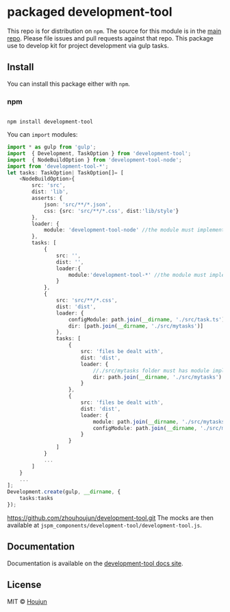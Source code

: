 # packaged development-tool

This repo is for distribution on `npm`. The source for this module is in the
[main repo](https://github.com/zhouhoujun/development-tool/src/mastert).
Please file issues and pull requests against that repo.
This package use to develop kit for project development via gulp tasks.

## Install

You can install this package either with `npm`.

### npm

```shell

npm install development-tool

```

You can `import` modules:

```ts
import * as gulp from 'gulp';
import  { Development, TaskOption } from 'development-tool';
import  { NodeBuildOption } from 'development-tool-node';
import from 'development-tool-*';
let tasks: TaskOption| TaskOption[]= [
    <NodeBuildOption>{
        src: 'src',
        dist: 'lib',
        asserts: {
            json: 'src/**/*.json',
            css: {src: 'src/**/*.css', dist:'lib/style'}
        },
        loader: {
            module: 'development-tool-node' //the module must implement ITaskDefine.
        },
        tasks: [
            {
                src: '',
                dist: '',
                loader:{
                    module:'development-tool-*' //the module must implement ITaskDefine.
                }
            },
            {
                src: 'src/**/*.css',
                dist: 'dist',
                loader: {
                    configModule: path.join(__dirname, './src/task.ts'), //the module must implement ITaskDefine.
                    dir: [path.join(__dirname, './src/mytasks')]
                },
                tasks: [
                    {
                        src: 'files be dealt with',
                        dist: 'dist',
                        loader: {
                            //./src/mytasks folder must has module implement ITaskDefine.
                            dir: path.join(__dirname, './src/mytasks')
                        }
                    },
                    {
                        src: 'files be dealt with',
                        dist: 'dist',
                        loader: {
                            module: path.join(__dirname, './src/mytasks/dosomething'),
                            configModule: path.join(__dirname, './src/mytasks/config') //the module must implement ITaskDefine.
                        }
                    }
                ]
            }
            ...
        ]
    }
    ...
];
Development.create(gulp, __dirname, {
    tasks:tasks
});


```

https://github.com/zhouhoujun/development-tool.git
The mocks are then available at `jspm_components/development-tool/development-tool.js`.

## Documentation

Documentation is available on the
[development-tool docs site](https://github.com/zhouhoujun/development-tool).

## License

MIT © [Houjun](https://github.com/zhouhoujun/)
